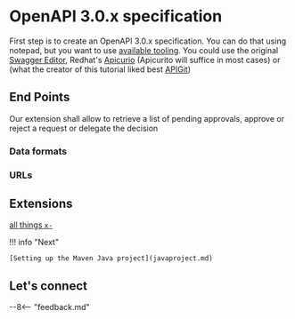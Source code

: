 # OpenAPI 3.0.x specification

First step is to create an OpenAPI 3.0.x specification. You can do that using notepad, but you want to use [available tooling](https://openapi.tools/#gui-editors). You could use the original [Swagger Editor](https://editor.swagger.io/), Redhat's [Apicurio](https://www.apicur.io/) (Apicurito will suffice in most cases) or (what the creator of this tutorial liked best [APIGit](https://apigit.com/))

## End Points

Our extension shall allow to retrieve a list of pending approvals, approve or reject a request or delegate the decision

### Data formats

### URLs

## Extensions

[all things `x-`](../../references/openapidefinitions.html#custom-attribute)

!!! info "Next"

    [Setting up the Maven Java project](javaproject.md)

## Let's connect

--8<-- "feedback.md"
